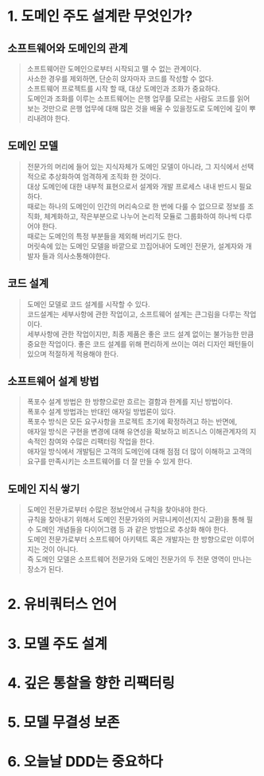 
# 1. 도메인 주도 설계란 무엇인가?

## 소프트웨어와 도메인의 관계
> 소프트웨어란 도메인으로부터 시작되고 뗄 수 없는 관계이다.  
> 사소한 경우를 제외하면, 단순히 앉자마자 코드를 작성할 수 없다.    
> 소프트웨어 프로젝트를 시작 할 때, 대상 도메인과 조화가 중요하다.  
> 도메인과 조화를 이루는 소프트웨어는 은행 업무를 모르는 사람도 코드를 읽어 보는 것만으로 은행 업무에 대해 많은 것을 배울 수 있을정도로 도메인에 깊이 뿌리내려야 한다.

## 도메인 모델
> 전문가의 머리에 들어 있는 지식자체가 도메인 모델이 아니라, 그 지식에서 선택적으로 추상화하여 엄격하게 조직화 한 것이다.  
> 대상 도메인에 대한 내부적 표현으로서 설계와 개발 프로세스 내내 반드시 필요하다.  
> 때로는 하나의 도메인이 인간의 머리속으로 한 번에 다룰 수 없으므로 정보를 조직화, 체계화하고, 작은부분으로 나누어 논리적 모듈로 그룹화하여 하나씩 다루어야 한다.  
> 때로는 도메인의 특정 부분들을 제외해 버리기도 한다.  
> 머릿속에 있는 도메인 모델을 바깥으로 끄집어내어 도메인 전문가, 설계자와 개발자 들과 의사소통해야한다.  

## 코드 설계
> 도메인 모델로 코드 설계를 시작할 수 있다.  
> 코드설계는 세부사항에 관한 작업이고, 소프트웨어 설계는 큰그림을 다루는 작업이다.  
> 세부사항에 관한 작업이지만, 최종 제품은 좋은 코드 설계 없이는 불가능한 만큼 중요한 작업이다.
> 좋은 코드 설계를 위해 편리하게 쓰이는 여러 디자인 패턴들이 있으며 적절하게 적용해야 한다.

## 소프트웨어 설계 방법  
> 폭포수 설계 방법은 한 방향으로만 흐르는 결함과 한계를 지닌 방법이다.  
> 폭포수 설계 방법과는 반대인 애자일 방법론이 있다.  
> 폭포수 방식은 모든 요구사항을 프로젝트 초기에 확정하려고 하는 반면에,  
> 애자일 방식은 구현을 변경에 대해 유연성을 확보하고 비즈니스 이해관계자의 지속적인 참여와 수많은 리팩터링 작업을 한다.  
> 애자일 방식에서 개발팀은 고객의 도메인에 대해 점점 더 많이 이해하고 고객의 요구를 만족시키는 소프트웨어를 더 잘 만들 수 있게 한다.  

## 도메인 지식 쌓기
> 도메인 전문가로부터 수많은 정보안에서 규칙을 찾아내야 한다.   
> 규칙을 찾아내기 위해서 도메인 전문가와의 커뮤니케이션(지식 교환)을 통해 필수 도메인 개념들을 다이어그램 등 과 같은 방법으로 추상화 해야 한다.  
> 도메인 전문가로부터 소프트웨어 아키텍트 혹은 개발자는 한 방향으로만 이루어지는 것이 아니다.  
> 즉 도메인 모델은 소프트웨어 전문가와 도메인 전문가의 두 전문 영역이 만나는 장소가 된다. 

# 2. 유비쿼터스 언어

# 3. 모델 주도 설계

# 4. 깊은 통찰을 향한 리팩터링

# 5. 모델 무결성 보존

# 6. 오늘날 DDD는 중요하다 